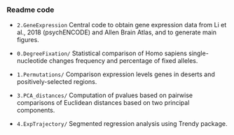 ### Readme code

- `2.GeneExpression` Central code to obtain gene expression data from Li et al., 2018 (psychENCODE) and Allen Brain Atlas, and to generate main figures.



- `0.DegreeFixation/` Statistical comparison of Homo sapiens single-nucleotide changes frequency and percentage of fixed alleles.
- `1.Permutations/` Comparison expression levels genes in deserts and positively-selected regions.
- `3.PCA_distances/` Computation of pvalues based on pairwise comparisons of Euclidean distances based on two principal components.
- `4.ExpTrajectory/` Segmented regression analysis using Trendy package.
